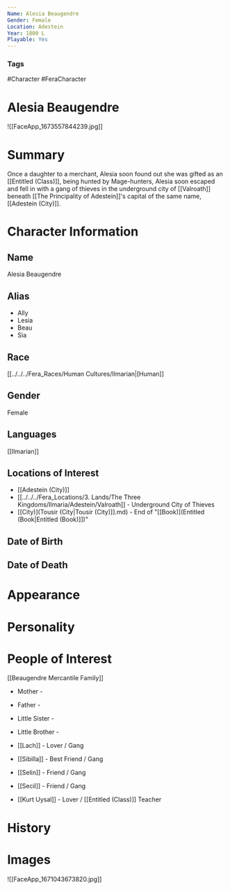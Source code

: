```yaml
---
Name: Alesia Beaugendre 
Gender: Female
Location: Adestein
Year: 1800 L
Playable: Yes
---
```


### Tags
#Character #FeraCharacter

# Alesia Beaugendre
![[FaceApp_1673557844239.jpg]]

# Summary
Once a daughter to a merchant, Alesia soon found out she was gifted as an [[Entitled (Class)]], being hunted by Mage-hunters, Alesia soon escaped and fell in with a gang of thieves in the underground city of [[Valroath]] beneath [[The Principality of Adestein]]'s capital of the same name, [[Adestein (City)]].
# Character Information

## Name
Alesia Beaugendre

## Alias
- Ally
- Lesia
- Beau
- Sia

## Race
[[../../../Fera_Races/Human Cultures/Ilmarian|[Human]]

## Gender
Female

## Languages
[[Ilmarian]]

## Locations of Interest
- [[Adestein (City)]]
- [[../../../Fera_Locations/3. Lands/The Three Kingdoms/Ilmaria/Adestein/Valroath]] - Underground City of Thieves
- [[City)](Tousir (City|Tousir (City)]].md) - End of "[[Book)](Entitled (Book|Entitled (Book)]])"

## Date of Birth

## Date of Death

# Appearance

# Personality

# People of Interest
[[Beaugendre Mercantile Family]]

- Mother - 
- Father - 
- Little Sister - 
- Little Brother - 

- [[Lach]] - Lover / Gang
- [[Sibilla]] - Best Friend / Gang
- [[Selin]] - Friend / Gang
- [[Secil]] - Friend / Gang
- [[Kurt Uysal]] - Lover / [[Entitled (Class)]] Teacher

# History

# Images
![[FaceApp_1671043673820.jpg]]
